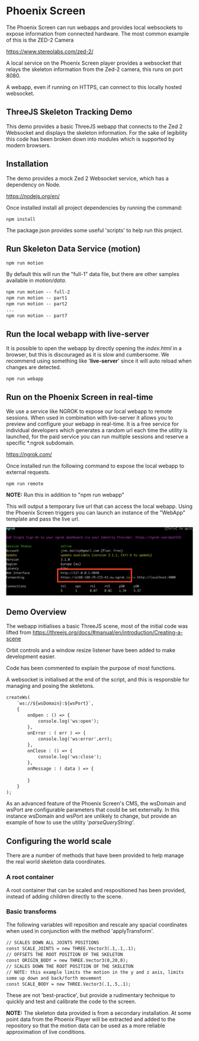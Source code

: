 # Phoenix Screen

The Phoenix Screen can run webapps and provides local websockets to expose information from connected hardware. The most common example of this is the ZED-2 Camera

https://www.stereolabs.com/zed-2/

A local service on the Phoenix Screen player provides a websocket that relays the skeleton information from the Zed-2 camera, this runs on port 8080.

A webapp, even if running on HTTPS, can connect to this locally hosted websocket.

## ThreeJS Skeleton Tracking Demo

This demo provides a basic ThreeJS webapp that connects to the Zed 2 Websocket and displays the skeleton information. For the sake of legibility this code has been broken down into modules which is supported by modern browsers.

## Installation

The demo provides a mock Zed 2 Websocket service, which has a dependency on Node.

https://nodejs.org/en/

Once installed install all project dependencies by running the command:

```
npm install
```

The package.json provides some useful 'scripts' to help run this project.

## Run Skeleton Data Service (motion)

```
npm run motion
```

By default this will run the "full-1" data file, but there are other samples available in *motion/data*.

```
npm run motion -- full-2
npm run motion -- part1
npm run motion -- part2
...
npm run motion -- part7
```

## Run the local webapp with live-server

It is possible to open the webapp by directly opening the *index.html* in a browser, but this is discouraged as it is slow and cumbersome. We recommend using something like '**live-server**' since it will auto reload when changes are detected.

```
npm run webapp
```

## Run on the Phoenix Screen in real-time

We use a service like NGROK to expose our local webapp to remote sessions. When used in combination with live-server it allows you to preview and configure your webapp in real-time. It is a free service for individual developers which generates a random url each time the utility is launched, for the paid service you can run multiple sessions and reserve a specific *.ngrok subdomain.

https://ngrok.com/

Once installed run the following command to expose the local webapp to external requests.

```
npm run remote
```

**NOTE:** Run this in addition to "npm run webapp"

This will output a temporary live url that can access the local webapp. Using the Phoenix Screen triggers you can launch an instance of the "WebApp" template and pass the live url.

![ngrok live url](docs/ngrok.png)

## Demo Overview

The webapp initialises a basic ThreeJS scene, most of the initial code was lifted from https://threejs.org/docs/#manual/en/introduction/Creating-a-scene

Orbit controls and a window resize listener have been added to make development easier.

Code has been commented to explain the purpose of most functions. 

A websocket is initialised at the end of the script, and this is responsble for managing and posing the skeletons.

```
createWs(
    `ws://${wsDomain}:${wsPort}`,
    {
        onOpen : () => {
            console.log('ws:open');
        },
        onError : ( err ) => {
            console.log('ws:error',err);
        },
        onClose : () => {
            console.log('ws:close');
        },
        onMessage : ( data ) => {

        }
    }
);
```

As an advanced feature of the Phoenix Screen's CMS, the wsDomain and wsPort are configurable parameters that could be set externally. In this instance wsDomain and wsPort are unlikely to change, but provide an example of how to use the utility '*parseQueryString*'.

## Configuring the world scale

There are a number of methods that have been provided to help manage the real world skeleton data coordinates.

### A root container

A root container that can be scaled and respositioned has been provided, instead of adding children directly to the scene.

### Basic transforms

The following variables will reposition and rescale any spacial coordinates when used in conjunction with the method 'applyTransform'.

```
// SCALES DOWN ALL JOINTS POSITIONS
const SCALE_JOINTS = new THREE.Vector3(.1,.1,.1);
// OFFSETS THE ROOT POSITION OF THE SKELETON
const ORIGIN_BODY = new THREE.Vector3(0,20,0);
// SCALES DOWN THE ROOT POSITION OF THE SKELETON
// NOTE: this example limits the motion in the y and z axis, limits some up down and back/forth movement 
const SCALE_BODY = new THREE.Vector3(.1,.5,.1);
```

These are not 'best-practice', but provide a rudimentary technique to quickly and test and calibrate the code to the screen.

**NOTE:** The skeleton data provided is from a secondary installation. At some point data from the Phoenix Player will be extracted and added to the repository so that the motion data can be used as a more reliable approximation of live conditions.

